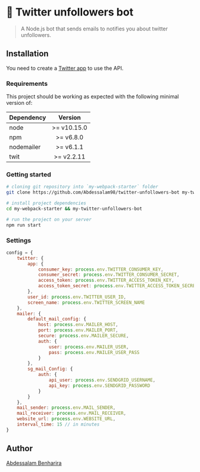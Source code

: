 # 🤖 Twitter unfollowers bot

> A Node.js bot that sends emails to notifies you about twitter unfollowers.

## Installation

You need to create a [Twitter app]([docs/CONTRIBUTING.md](https://developer.twitter.com/en/apps)) to use the API.

### Requirements

This  project should be working as expected with the following minimal version of:

| Dependency |   Version   |
| ---------- | :---------: |
| node       | >= v10.15.0 |
| npm        |  >= v6.8.0  |
| nodemailer |  >= v6.1.1  |
| twit       | >= v2.2.11  |

### Getting started

```bash
# cloning git repository into `my-webpack-starter` folder
git clone https://github.com/Abdessalam98/twitter-unfollowers-bot my-twitter-unfollowers-bot

# install project dependencies
cd my-webpack-starter && my-twitter-unfollowers-bot

# run the project on your server
npm run start
```

### Settings

```javascript
config = {
    twitter: {
        app: {
            consumer_key: process.env.TWITTER_CONSUMER_KEY,
            consumer_secret: process.env.TWITTER_CONSUMER_SECRET,
            access_token: process.env.TWITTER_ACCESS_TOKEN_KEY,
            access_token_secret: process.env.TWITTER_ACCESS_TOKEN_SECRET
        },
        user_id: process.env.TWITTER_USER_ID,
        screen_name: process.env.TWITTER_SCREEN_NAME
    },
    mailer: {
        default_mail_config: {
            host: process.env.MAILER_HOST,
            port: process.env.MAILER_PORT,
            secure: process.env.MAILER_SECURE,
            auth: {
                user: process.env.MAILER_USER,
                pass: process.env.MAILER_USER_PASS
            }
        },
        sg_mail_Config: {
            auth: {
                api_user: process.env.SENDGRID_USERNAME,
                api_key: process.env.SENDGRID_PASSWORD
            }
        }
    },
    mail_sender: process.env.MAIL_SENDER,
    mail_receiver: process.env.MAIL_RECEIVER,
    website_url: process.env.WEBSITE_URL,
    interval_time: 15 // in minutes
}
```

## Author

[Abdessalam Benharira](https://github.com/Abdessalam98)
